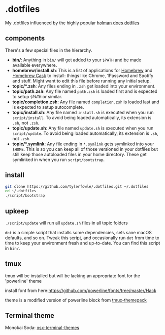 # .dotfiles
My .dotfiles influenced by the highly popular [holman does dotfiles](https://github.com/holman/dotfiles)


## components

There's a few special files in the hierarchy.

- **bin/**: Anything in `bin/` will get added to your `$PATH` and be made available everywhere.
- **homebrew/install.sh**: This is a list of applications for [Homebrew](http://brew.sh/) and [Homebrew Cask](http://caskroom.io) to install: things like Chrome, 1Password and Spotify and stuff. Might want to edit this file before running any initial setup.
- **topic/\*.zsh**: Any files ending in `.zsh` get loaded into your environment.
- **topic/path.zsh**: Any file named `path.zsh` is loaded first and is expected to setup `$PATH` or similar.
- **topic/completion.zsh**: Any file named `completion.zsh` is loaded last and is expected to setup autocomplete.
- **topic/install.sh**: Any file named `install.sh` is executed when you run `script/install`. To avoid being loaded automatically, its extension is `.sh`, not `.zsh`.
- **topic/update.sh**: Any file named `update.sh` is executed when you run `script/update`. To avoid being loaded automatically, its extension is `.sh`, not `.zsh`.
- **topic/\*.symlink**: Any file ending in `*.symlink` gets symlinked into your `$HOME`. This is so you can keep all of those versioned in your dotfiles but still keep those autoloaded files in your home directory. These get symlinked in when you run `script/bootstrap`.


## install

```sh
git clone https://github.com/tylerfowle/.dotfiles.git ~/.dotfiles
cd ~/.dotfiles
./script/bootstrap
```

## upkeep
`./script/update` will run all `update.sh` files in all topic folders

`dot` is a simple script that installs some dependencies, sets sane macOS
defaults, and so on. Tweak this script, and occasionally run `dot` from
time to time to keep your environment fresh and up-to-date. You can find
this script in `bin/`.

## tmux

tmux will be installed but will be lacking an appropriate font for the 'powerline' theme

install font from here:https://github.com/powerline/fonts/tree/master/Hack

theme is a modified version of powerline block from [tmux-themepack](https://github.com/jimeh/tmux-themepack)


## Terminal theme

Monokai Soda: [osx-terminal-themes](https://github.com/lysyi3m/osx-terminal-themes)
